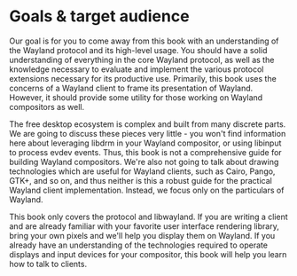 # Goals & target audience

Our goal is for you to come away from this book with an understanding of the
Wayland protocol and its high-level usage. You should have a solid understanding
of everything in the core Wayland protocol, as well as the knowledge necessary
to evaluate and implement the various protocol extensions necessary for its
productive use. Primarily, this book uses the concerns of a Wayland client to
frame its presentation of Wayland. However, it should provide some utility for
those working on Wayland compositors as well.

The free desktop ecosystem is complex and built from many discrete parts. We are
going to discuss these pieces very little - you won't find information here
about leveraging libdrm in your Wayland compositor, or using libinput to process
evdev events. Thus, this book is not a comprehensive guide for building Wayland
compositors. We're also not going to talk about drawing technologies which are
useful for Wayland clients, such as Cairo, Pango, GTK+, and so on, and thus
neither is this a robust guide for the practical Wayland client implementation.
Instead, we focus only on the particulars of Wayland.

This book only covers the protocol and libwayland. If you are writing a client
and are already familiar with your favorite user interface rendering library,
bring your own pixels and we'll help you display them on Wayland. If you already
have an understanding of the technologies required to operate displays and input
devices for your compositor, this book will help you learn how to talk to
clients.
